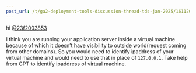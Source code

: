 ```yaml
---
post_url: /t/ga2-deployment-tools-discussion-thread-tds-jan-2025/161120/94
---
```

hi [@23f2003853](/u/23f2003853)

I think you are running your application server inside a virtual machine because of which it doesn’t have visibility to outside world(request coming from other domains). So you would need to identify ipaddress of your virtual machine and would need to use that in place of `127.0.0.1`. Take help from GPT to identify ipaddress of virtual machine.